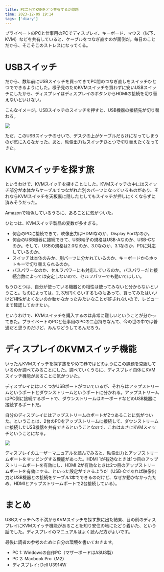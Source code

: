 ```yaml
---
title: PC二台でKVMをどう共有するか問題
time: 2023-12-09 19:14
tags: ['diary']
---
```


プライベートのPCと仕事用のPCでディスプレイ、キーボード、マウス（以下、KVM）などを共有していると、ケーブルをつなぎ直すのが面倒だ。毎日のことだから、そこそこのストレスになってくる。

# USBスイッチ
だから、数年前にUSBスイッチを買ってきてPC間のつなぎ直しをスイッチひとつでできるようにした。様子見のためKVMスイッチを買わずに安いUSBスイッチにしたから、ディスプレイはディスプレイのボタンからHDMIの接続を切り替えないといけない。

こんなイメージ。USBスイッチのスイッチを押すと、USB機器の接続先が切り替わる。

![](/posts/531/usb-switch.png)

ただ、このUSBスイッチのせいで、デスクの上がケーブルだらけになってしまうのが気に入らなかった。あと、映像出力もスイッチひとつで切り替えたくなってきた。

# KVMスイッチを探す旅
というわけで、KVMスイッチを探すことにした。KVMスイッチの中にはスイッチ部分が本体からケーブルでつながれた別のパーツになっているものがあり、それならKVMスイッチを天板裏に隠したとしてもスイッチが押しにくくならずに済みそうだった。

Amazonで物色しているうちに、あることに気がついた。

ひとつは、KVMスイッチ製品の変数が多すぎる。

- 何台のPCに接続できて、映像出力はHDMIなのか、Display Portなのか。
- 何台のUSB機器に接続できて、USB端子の規格はUSB-Aなのか、USB-Cなのか。そして、USBの規格は2.0なのか、3.0なのか、3.1なのか、PDに対応しているのか。
- スイッチは本体のみか、別パーツに分かれているのか、キーボードからホットキーで切り替えられるのか。
- バスパワーなのか、セルフパワーにも対応しているのか。バスパワーだと接続台数によっては安定しないので、セルフパワーでも動いてほしい。

もうひとつは、自分が使っている機器との相性は使ってみないと分からないということ。ものによっては、2, 3万円くらいするものもあって、買ってみたはいいけど相性がよくないのか動かなかったみたいなことが許されないので、レビューまで確認しておきたい。

というわけで、KVMスイッチを購入するのは非常に難しいということが分かってきた。プライベートのPCと仕事用のPCの二台持ちなんて、今の世の中では普通だと思うのだけど、みんなどうしてるんだろう。

# ディスプレイのKVMスイッチ機能
いったんKVMスイッチを探す旅をやめて巷ではどのようにこの課題を克服しているのか調べてみることにした。調べていくうちに、ディスプレイ自体にKVMスイッチ機能があることに気がついた。

ディスプレイにはいくつかUSBポートがついているが、それらはアップストリームというポートとダウンストリームというポートに分かれる。アップストリームはPC側に接続するポートで、ダウンストリームはキーボードなどのUSB機器に接続するポートだ。

自分のディスプレイにはアップストリームのポートが2つあることに気がついた。ということは、2台のPCをアップストリームに接続して、ダウンストリームに接続したUSB機器を共有できるということなので、これはまさにKVMスイッチということになる。

![](/posts/531/kvm-switch-with-display.png)

ディスプレイのユーザーマニュアルを読んでみると、映像出力とアップストリームポートをマッピングする機能があった。HDMI 1が有効なときは1つ目のアップストリームポートを有効にし、HDMI 2が有効なときは2つ目のアップストリームポートを有効にする、といった設定ができるようだ（USB-Cであれば映像出力とUSB機器との接続をケーブル1本でできるのだけど、なぜか動かなかったため、HDMIとアップストリームポートで2台接続している）。

# まとめ
USBスイッチへの不満からKVMスイッチを探す旅に出た結果、目の前のディスプレイにKVMスイッチ機能があることを知り安住の地にたどり着いた、という話でした。ディスプレイのマニュアルはよく読んだ方がよいです。

最後に読者の参考のために自分の環境を書いておきます。

- PC 1: Windowsの自作PC（マザーボードはASUS製）
- PC 2: Macbook Pro（M2）
- ディスプレイ: Dell U3914W
